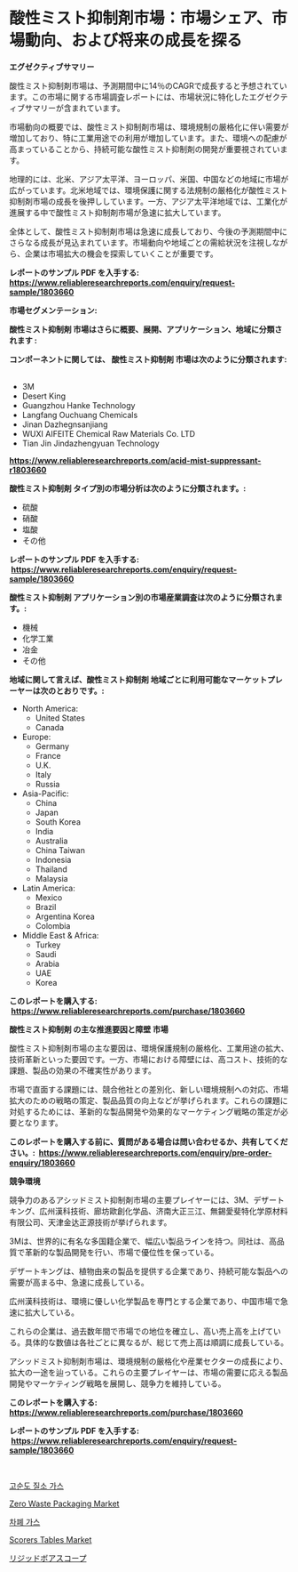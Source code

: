 <p><h1>酸性ミスト抑制剤市場：市場シェア、市場動向、および将来の成長を探る</h1></p><p><strong>エグゼクティブサマリー</strong></p>
<p><p>酸性ミスト抑制剤市場は、予測期間中に14％のCAGRで成長すると予想されています。この市場に関する市場調査レポートには、市場状況に特化したエグゼクティブサマリーが含まれています。</p><p>市場動向の概要では、酸性ミスト抑制剤市場は、環境規制の厳格化に伴い需要が増加しており、特に工業用途での利用が増加しています。また、環境への配慮が高まっていることから、持続可能な酸性ミスト抑制剤の開発が重要視されています。</p><p>地理的には、北米、アジア太平洋、ヨーロッパ、米国、中国などの地域に市場が広がっています。北米地域では、環境保護に関する法規制の厳格化が酸性ミスト抑制剤市場の成長を後押ししています。一方、アジア太平洋地域では、工業化が進展する中で酸性ミスト抑制剤市場が急速に拡大しています。</p><p>全体として、酸性ミスト抑制剤市場は急速に成長しており、今後の予測期間中にさらなる成長が見込まれています。市場動向や地域ごとの需給状況を注視しながら、企業は市場拡大の機会を探索していくことが重要です。</p></p>
<p><strong>レポートのサンプル PDF を入手する: <a href="https://www.reliableresearchreports.com/enquiry/request-sample/1803660">https://www.reliableresearchreports.com/enquiry/request-sample/1803660</a></strong></p>
<p><strong>市場セグメンテーション:</strong></p>
<p><strong> 酸性ミスト抑制剤 市場はさらに概要、展開、アプリケーション、地域に分類されます :</strong></p>
<p><strong>コンポーネントに関しては、 酸性ミスト抑制剤 市場は次のように分類されます: &nbsp;</strong></p>
<p><ul><li>3M</li><li>Desert King</li><li>Guangzhou Hanke Technology</li><li>Langfang Ouchuang Chemicals</li><li>Jinan Dazhegnsanjiang</li><li>WUXI AIFEITE Chemical Raw Materials Co. LTD</li><li>Tian Jin Jindazhengyuan Technology</li></ul></p>
<p><strong><a href="https://www.reliableresearchreports.com/acid-mist-suppressant-r1803660">https://www.reliableresearchreports.com/acid-mist-suppressant-r1803660</a></strong></p>
<p><strong> 酸性ミスト抑制剤 タイプ別の市場分析は次のように分類されます。:</strong></p>
<p><ul><li>硫酸</li><li>硝酸</li><li>塩酸</li><li>その他</li></ul></p>
<p><strong>レポートのサンプル PDF を入手する: &nbsp;<a href="https://www.reliableresearchreports.com/enquiry/request-sample/1803660">https://www.reliableresearchreports.com/enquiry/request-sample/1803660</a></strong></p>
<p><strong> 酸性ミスト抑制剤 アプリケーション別の市場産業調査は次のように分類されます。:</strong></p>
<p><ul><li>機械</li><li>化学工業</li><li>冶金</li><li>その他</li></ul></p>
<p><strong>地域に関して言えば、酸性ミスト抑制剤 地域ごとに利用可能なマーケットプレーヤーは次のとおりです。:</strong></p>
<p><ul>
    <li>
        North America:
        <ul>
            <li>United States</li>
            <li>Canada</li>
        </ul>
    </li>
    <li>
        Europe:
        <ul>
            <li>Germany</li>
            <li>France</li>
            <li>U.K.</li>
            <li>Italy</li>
            <li>Russia</li>
        </ul>
    </li>
    <li>
        Asia-Pacific:
        <ul>
            <li>China</li>
            <li>Japan</li>
            <li>South Korea</li>
            <li>India</li>
            <li>Australia</li>
            <li>China Taiwan</li>
            <li>Indonesia</li>
            <li>Thailand</li>
            <li>Malaysia</li>
        </ul>
    </li>
    <li>
        Latin America:
        <ul>
            <li>Mexico</li>
            <li>Brazil</li>
            <li>Argentina Korea</li>
            <li>Colombia</li>
        </ul>
    </li>
    <li>
        Middle East & Africa:
        <ul>
            <li>Turkey</li>
            <li>Saudi</li>
            <li>Arabia</li>
            <li>UAE</li>
            <li>Korea</li>
        </ul>
    </li>
    </ul></p>
<p><strong>このレポートを購入する: &nbsp;<a href="https://www.reliableresearchreports.com/purchase/1803660">https://www.reliableresearchreports.com/purchase/1803660</a></strong></p>
<p><strong>酸性ミスト抑制剤 の主な推進要因と障壁 市場</strong></p>
<p><p>酸性ミスト抑制剤市場の主な要因は、環境保護規制の厳格化、工業用途の拡大、技術革新といった要因です。一方、市場における障壁には、高コスト、技術的な課題、製品の効果の不確実性があります。</p><p>市場で直面する課題には、競合他社との差別化、新しい環境規制への対応、市場拡大のための戦略の策定、製品品質の向上などが挙げられます。これらの課題に対処するためには、革新的な製品開発や効果的なマーケティング戦略の策定が必要となります。</p></p>
<p><strong>このレポートを購入する前に、質問がある場合は問い合わせるか、共有してください。:&nbsp; <a href="https://www.reliableresearchreports.com/enquiry/pre-order-enquiry/1803660">https://www.reliableresearchreports.com/enquiry/pre-order-enquiry/1803660</a></strong></p>
<p><strong>競争環境</strong></p>
<p><p>競争力のあるアシッドミスト抑制剤市場の主要プレイヤーには、3M、デザートキング、広州漢科技術、廊坊歐創化学品、济南大正三江、無錫愛斐特化学原材料有限公司、天津金达正源技術が挙げられます。</p><p>3Mは、世界的に有名な多国籍企業で、幅広い製品ラインを持つ。同社は、高品質で革新的な製品開発を行い、市場で優位性を保っている。</p><p>デザートキングは、植物由来の製品を提供する企業であり、持続可能な製品への需要が高まる中、急速に成長している。</p><p>広州漢科技術は、環境に優しい化学製品を専門とする企業であり、中国市場で急速に拡大している。</p><p>これらの企業は、過去数年間で市場での地位を確立し、高い売上高を上げている。具体的な数値は各社ごとに異なるが、総じて売上高は順調に成長している。</p><p>アシッドミスト抑制剤市場は、環境規制の厳格化や産業セクターの成長により、拡大の一途を辿っている。これらの主要プレイヤーは、市場の需要に応える製品開発やマーケティング戦略を展開し、競争力を維持している。</p></p>
<p><strong>このレポートを購入する: &nbsp; <a href="https://www.reliableresearchreports.com/purchase/1803660">https://www.reliableresearchreports.com/purchase/1803660</a></strong></p>
<p><strong>レポートのサンプル PDF を入手する: &nbsp;<a href="https://www.reliableresearchreports.com/enquiry/request-sample/1803660">https://www.reliableresearchreports.com/enquiry/request-sample/1803660</a></strong><strong></strong></p>
<p>&nbsp;</p>
<p><p><a href="https://github.com/vsoq0zknh59/Market-Research-Report-List-1/blob/main/617172332013.md">고순도 질소 가스</a></p><p><a href="https://issuu.com/reportprime-2/docs/zero-waste-packaging-market-size-2030.pptx">Zero Waste Packaging Market</a></p><p><a href="https://github.com/Tristiarton768456/Market-Research-Report-List-1/blob/main/632322532014.md">차폐 가스</a></p><p><a href="https://view.publitas.com/reportprime-1/scorers-tables-market-size-and-market-trends-complete-industry-overview-2024-to-2031/">Scorers Tables Market</a></p><p><a href="https://github.com/schmahlson/Market-Research-Report-List-1/blob/main/550923234737.md">リジッドボアスコープ</a></p></p>